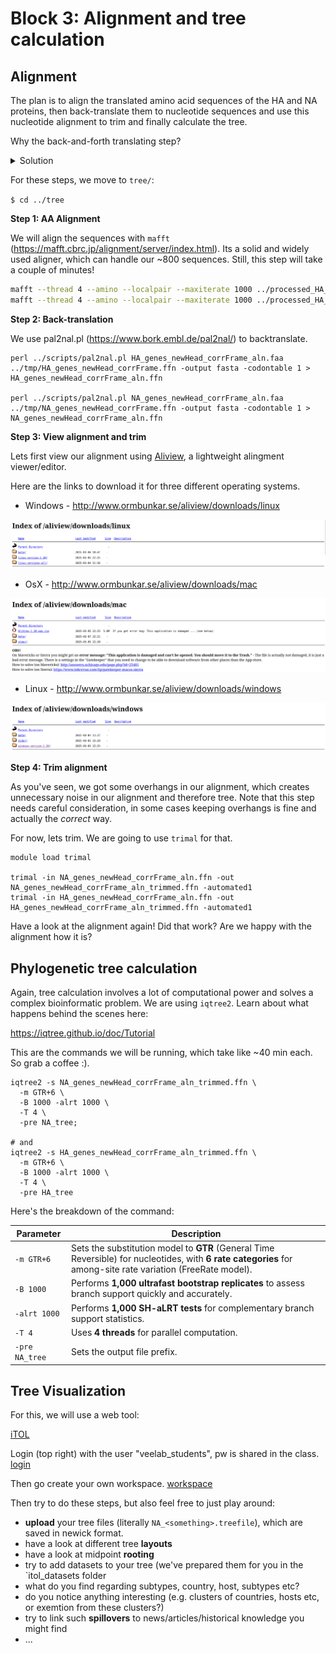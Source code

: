 # Block 3: Alignment and tree calculation

## Alignment

The plan is to align the translated amino acid sequences of the HA and NA proteins, then back-translate them to nucleotide sequences and use this nucleotide alignment to trim and finally calculate the tree. 

Why the back-and-forth translating step?
<details>
  <summary>
    Solution
  </summary>
There are 2 main reasons for this:
  
a) AA sequences are more conserved. Due to the degeneracy of the genetic code (multiple codons can code for the same amino acid), the nucleotide sequence of a gene evolves much faster than its corresponding amino acid sequence. The third position in a codon (the "wobble base") can often change without affecting the protein at all. Therefore, IN SOME CASES, aligning the nucleotide sequence can give a more detailed picture of the true evolutionary history. However...

b) Since the fundamental unit of a protein is the **codon** (a triplet of nucleotides), keeping the frame is essential for aligning. Hence, if we would align 2 nucleotide sequences right away, the aligner might introduce gaps and therefore shift one of the sequences, completely removing the codon information.

By going back and forth like the way we do this, we avoid b) while having the nice advantages of a).
  
</details>

For these steps, we move to `tree/`:

`$ cd ../tree`

**Step 1: AA Alignment**

We will align the sequences with `mafft` (https://mafft.cbrc.jp/alignment/server/index.html). Its a solid and widely used aligner, which can handle our ~800 sequences. Still, this step will take a couple of minutes!

```bash
mafft --thread 4 --amino --localpair --maxiterate 1000 ../processed_HA_NA/HA_genes_newHead_corrFrame.faa > HA_genes_newHead_corrFrame_aln.faa;
mafft --thread 4 --amino --localpair --maxiterate 1000 ../processed_HA_NA/NA_genes_newHead_corrFrame.faa > NA_genes_newHead_corrFrame_aln.faa;
```

**Step 2: Back-translation**

We use pal2nal.pl (https://www.bork.embl.de/pal2nal/) to backtranslate. 

```
perl ../scripts/pal2nal.pl HA_genes_newHead_corrFrame_aln.faa ../tmp/HA_genes_newHead_corrFrame.ffn -output fasta -codontable 1 > HA_genes_newHead_corrFrame_aln.ffn

perl ../scripts/pal2nal.pl NA_genes_newHead_corrFrame_aln.faa ../tmp/NA_genes_newHead_corrFrame.ffn -output fasta -codontable 1 > NA_genes_newHead_corrFrame_aln.ffn

```

**Step 3: View alignment and trim**

Lets first view our alignment using [Aliview](https://github.com/AliView/AliView), a lightweight alingment viewer/editor.

Here are the links to download it for three different operating systems.

- Windows - http://www.ormbunkar.se/aliview/downloads/linux

![](./images/Aliview_download_linux.png)

- OsX - http://www.ormbunkar.se/aliview/downloads/mac

![](./images/Aliview_download_mac.png)

- Linux - http://www.ormbunkar.se/aliview/downloads/windows

![](./images/Aliview_download_windows.png)



**Step 4: Trim alignment**

As you've seen, we got some overhangs in our alignment, which creates unnecessary noise in our alignment and therefore tree. Note that this step needs careful consideration, in some cases keeping overhangs is fine and actually the _correct_ way. 

For now, lets trim. We are going to use `trimal` for that. 

```
module load trimal

trimal -in NA_genes_newHead_corrFrame_aln.ffn -out NA_genes_newHead_corrFrame_aln_trimmed.ffn -automated1
trimal -in HA_genes_newHead_corrFrame_aln.ffn -out HA_genes_newHead_corrFrame_aln_trimmed.ffn -automated1
```

Have a look at the alignment again! Did that work? Are we happy with the alignment how it is?




## Phylogenetic tree calculation

Again, tree calculation involves a lot of computational power and solves a complex bioinformatic problem. We are using `iqtree2`. Learn about what happens behind the scenes here:

https://iqtree.github.io/doc/Tutorial

This are the commands we will be running, which take like ~40 min each. So grab a coffee :). 

```
iqtree2 -s NA_genes_newHead_corrFrame_aln_trimmed.ffn \
  -m GTR+6 \
  -B 1000 -alrt 1000 \
  -T 4 \
  -pre NA_tree;

# and
iqtree2 -s HA_genes_newHead_corrFrame_aln_trimmed.ffn \
  -m GTR+6 \
  -B 1000 -alrt 1000 \
  -T 4 \
  -pre HA_tree

```

Here's the breakdown of the command:

| Parameter | Description |
|-----------|-------------|
| `-m GTR+6` | Sets the substitution model to **GTR** (General Time Reversible) for nucleotides, with **6 rate categories** for among-site rate variation (FreeRate model). |
| `-B 1000` | Performs **1,000 ultrafast bootstrap replicates** to assess branch support quickly and accurately. |
| `-alrt 1000` | Performs **1,000 SH-aLRT tests** for complementary branch support statistics. |
| `-T 4` | Uses **4 threads** for parallel computation. |
| `-pre NA_tree` | Sets the output file prefix. |



## Tree Visualization

For this, we will use a web tool:

[iTOL](https://itol.embl.de/) 

Login (top right) with the user "veelab_students", pw is shared in the class. 
[login](images/login.png)

Then go create your own workspace.
[workspace](images/workspace.png)

Then try to do these steps, but also feel free to just play around:
- **upload** your tree files (literally `NA_<something>.treefile`), which are saved in newick format.
- have a look at different tree **layouts**
- have a look at midpoint **rooting**
- try to add datasets to your tree (we've prepared them for you in the `itol_datasets folder
- what do you find regarding subtypes, country, host, subtypes etc?
- do you notice anything interesting (e.g. clusters of countries, hosts etc, or exemtion from these clusters?)
- try to link such **spillovers** to news/articles/historical knowledge you might find
- ...







